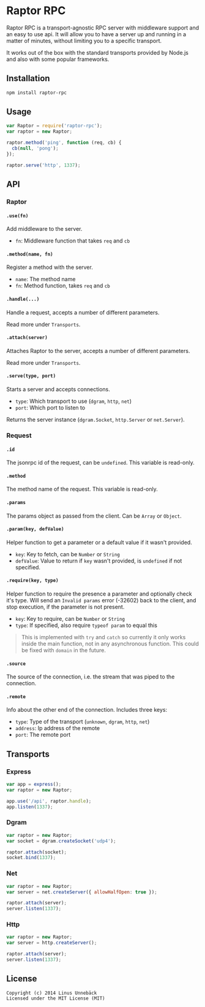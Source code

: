 
# Raptor RPC

Raptor RPC is a transport-agnostic RPC server with middleware support and an
easy to use api. It will allow you to have a server up and running in a matter
of minutes, without limiting you to a specific transport.

It works out of the box with the standard transports provided by Node.js and
also with some popular frameworks.

## Installation

```sh
npm install raptor-rpc
```

## Usage

```js
var Raptor = require('raptor-rpc');
var raptor = new Raptor;

raptor.method('ping', function (req, cb) {
  cb(null, 'pong');
});

raptor.serve('http', 1337);
```

## API

### Raptor

#### `.use(fn)`

Add middleware to the server.

 - `fn`: Middleware function that takes `req` and `cb`

#### `.method(name, fn)`

Register a method with the server.

 - `name`: The method name
 - `fn`: Method function, takes `req` and `cb`

#### `.handle(...)`

Handle a request, accepts a number of different parameters.

Read more under `Transports`.

#### `.attach(server)`

Attaches Raptor to the server, accepts a number of different parameters.

Read more under `Transports`.

#### `.serve(type, port)`

Starts a server and accepts connections.

 - `type`: Which transport to use (`dgram`, `http`, `net`)
 - `port`: Which port to listen to

Returns the server instance (`dgram.Socket`, `http.Server` or `net.Server`).

### Request

#### `.id`

The jsonrpc id of the request, can be `undefined`. This variable is read-only.

#### `.method`

The method name of the request. This variable is read-only.

#### `.params`

The params object as passed from the client. Can be `Array` or `Object`.

#### `.param(key, defValue)`

Helper function to get a parameter or a default value if it wasn't provided.

 - `key`: Key to fetch, can be `Number` or `String`
 - `defValue`: Value to return if `key` wasn't provided, is `undefined` if not specified.

#### `.require(key, type)`

Helper function to require the presence a parameter and optionally check it's
type. Will send an `Invalid params` error (-32602) back to the client, and stop
execution, if the parameter is not present.

 - `key`: Key to require, can be `Number` or `String`
 - `type`: If specified, also require `typeof param` to equal this

> This is implemented with `try` and `catch` so currently it only works inside
> the main function, not in any asynchronous function. This could be fixed with
> `domain` in the future.

#### `.source`

The source of the connection, i.e. the stream that was piped to the connection.

#### `.remote`

Info about the other end of the connection. Includes three keys:

 - `type`: Type of the transport (`unknown`, `dgram`, `http`, `net`)
 - `address`: Ip address of the remote
 - `port`: The remote port

## Transports

### Express

```js
var app = express();
var raptor = new Raptor;

app.use('/api', raptor.handle);
app.listen(1337);
```

### Dgram

```js
var raptor = new Raptor;
var socket = dgram.createSocket('udp4');

raptor.attach(socket);
socket.bind(1337);
```

### Net

```js
var raptor = new Raptor;
var server = net.createServer({ allowHalfOpen: true });

raptor.attach(server);
server.listen(1337);
```

### Http

```js
var raptor = new Raptor;
var server = http.createServer();

raptor.attach(server);
server.listen(1337);
```

## License

```text
Copyright (c) 2014 Linus Unnebäck
Licensed under the MIT License (MIT)
```
